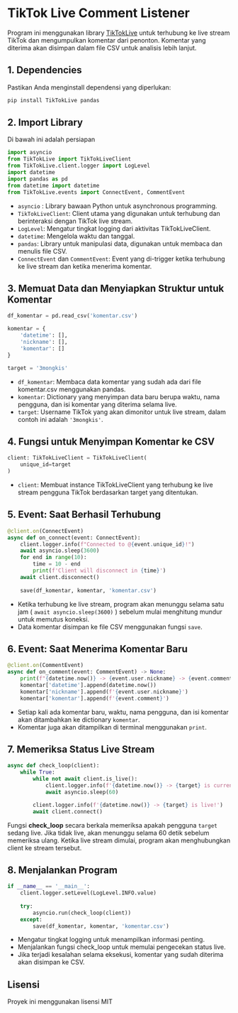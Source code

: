 # TikTok Live Comment Listener

Program ini menggunakan library [TikTokLive](https://github.com/isaackogan/TikTokLive) untuk terhubung ke live stream TikTok dan mengumpulkan komentar dari penonton. Komentar yang diterima akan disimpan dalam file CSV untuk analisis lebih lanjut. 

## 1. Dependencies

Pastikan Anda menginstall dependensi yang diperlukan:

```bash
pip install TikTokLive pandas
```

## 2. Import Library

Di bawah ini adalah persiapan 

```python
import asyncio
from TikTokLive import TikTokLiveClient
from TikTokLive.client.logger import LogLevel
import datetime
import pandas as pd
from datetime import datetime
from TikTokLive.events import ConnectEvent, CommentEvent
```
- `asyncio` : Library bawaan Python untuk asynchronous programming.
- `TikTokLiveClient`: Client utama yang digunakan untuk terhubung dan berinteraksi dengan TikTok live stream.
- `LogLevel`: Mengatur tingkat logging dari aktivitas TikTokLiveClient.
- `datetime`: Mengelola waktu dan tanggal.
- `pandas`: Library untuk manipulasi data, digunakan untuk membaca dan menulis file CSV.
- `ConnectEvent` dan `CommentEvent`: Event yang di-trigger ketika terhubung ke live stream dan ketika menerima komentar.

## 3. Memuat Data dan Menyiapkan Struktur untuk Komentar

```python
df_komentar = pd.read_csv('komentar.csv')

komentar = {
    'datetime': [],
    'nickname': [],
    'komentar': []
}

target = '3mongkis'

```
- `df_komentar`: Membaca data komentar yang sudah ada dari file komentar.csv menggunakan pandas.
- `komentar`: Dictionary yang menyimpan data baru berupa waktu, nama pengguna, dan isi komentar yang diterima selama live.
- `target`: Username TikTok yang akan dimonitor untuk live stream, dalam contoh ini adalah `'3mongkis'`.

## 4. Fungsi untuk Menyimpan Komentar ke CSV

```python
client: TikTokLiveClient = TikTokLiveClient(
    unique_id=target
)
```

- `client`: Membuat instance TikTokLiveClient yang terhubung ke live stream pengguna TikTok berdasarkan target yang ditentukan.

## 5. Event: Saat Berhasil Terhubung

```python
@client.on(ConnectEvent)
async def on_connect(event: ConnectEvent):
    client.logger.info(f"Connected to @{event.unique_id}!")
    await asyncio.sleep(3600)
    for end in range(10):
        time = 10 - end
        print(f'Client will disconnect in {time}')
    await client.disconnect()
    
    save(df_komentar, komentar, 'komentar.csv')
```

- Ketika terhubung ke live stream, program akan menunggu selama satu jam ( `await asyncio.sleep(3600)` ) sebelum mulai menghitung mundur untuk memutus koneksi.
- Data komentar disimpan ke file CSV menggunakan fungsi `save`.

## 6. Event: Saat Menerima Komentar Baru

```python
@client.on(CommentEvent)
async def on_comment(event: CommentEvent) -> None:
    print(f"{datetime.now()} -> {event.user.nickname} -> {event.comment}")
    komentar['datetime'].append(datetime.now())
    komentar['nickname'].append(f'{event.user.nickname}')
    komentar['komentar'].append(f'{event.comment}')
```

- Setiap kali ada komentar baru, waktu, nama pengguna, dan isi komentar akan ditambahkan ke dictionary `komentar`.
- Komentar juga akan ditampilkan di terminal menggunakan `print`.

## 7. Memeriksa Status Live Stream

```python
async def check_loop(client):
    while True:
        while not await client.is_live():
            client.logger.info(f'{datetime.now()} -> {target} is currently not live')
            await asyncio.sleep(60)

        client.logger.info(f'{datetime.now()} -> {target} is live!')
        await client.connect()
```

Fungsi **check_loop** secara berkala memeriksa apakah pengguna `target` sedang live. Jika tidak live, akan menunggu selama 60 detik sebelum memeriksa ulang. Ketika live stream dimulai, program akan menghubungkan client ke stream tersebut.

## 8. Menjalankan Program
```python
if __name__ == '__main__':
    client.logger.setLevel(LogLevel.INFO.value)
    
    try:
        asyncio.run(check_loop(client))
    except:
        save(df_komentar, komentar, 'komentar.csv')
```

- Mengatur tingkat logging untuk menampilkan informasi penting.
- Menjalankan fungsi check_loop untuk memulai pengecekan status live.
- Jika terjadi kesalahan selama eksekusi, komentar yang sudah diterima akan disimpan ke CSV.

## Lisensi

Proyek ini menggunakan lisensi MIT
